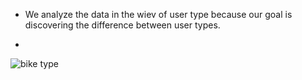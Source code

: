 - We analyze the data in the wiev of user type because our goal is discovering the difference between user types.

- 
 ![bike type](https://github.com/user-attachments/assets/dbf0aab7-047b-46b5-94b4-517877c2bb12)
